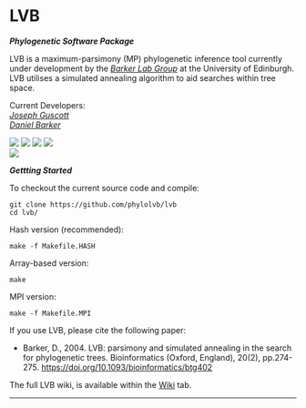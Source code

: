 # LVB

***Phylogenetic Software Package***

LVB is a maximum-parsimony (MP) phylogenetic inference tool currently under development by the [*Barker Lab Group*](https://www.ed.ac.uk/profile/daniel-barker) at the University of Edinburgh. LVB utilises a simulated annealing algorithm to aid searches within tree space.

Current Developers:\
[*Joseph Guscott*](https://github.com/josephguscott)\
[*Daniel Barker*](https://www.ed.ac.uk/profile/daniel-barker)

[![](https://img.shields.io/badge/Build-Passing-brightgreen)](https://github.com/phylolvb/lvb/releases/tag/3.5)
[![](https://img.shields.io/badge/Core%20Tests-Passing-brightgreen)]()
[![](https://img.shields.io/badge/Current%20Release-3.5-blue)](https://github.com/phylolvb/lvb/releases/tag/3.5)
[![](https://img.shields.io/badge/Release%20Date-02%2F2019-blue)](https://github.com/phylolvb/lvb/releases/tag/3.5)\
[![](https://img.shields.io/badge/DOI%3A-https%3A%2F%2Fdoi.org%2F10.1093%2Fbioinformatics%2Fbtg402-blue)](https://doi.org/10.1093/bioinformatics/btg402)

***Gettting Started***

To checkout the current source code and compile:

~~~~
git clone https://github.com/phylolvb/lvb
cd lvb/
~~~~

Hash version (recommended):
~~~~
make -f Makefile.HASH
~~~~

Array-based version:
~~~~
make
~~~~

MPI version:
~~~~
make -f Makefile.MPI
~~~~

If you use LVB, please cite the following paper:

* Barker, D., 2004. LVB: parsimony and simulated annealing in the search for phylogenetic trees. Bioinformatics (Oxford, England), 20(2), pp.274-275. https://doi.org/10.1093/bioinformatics/btg402 

The full LVB wiki, is available within the [Wiki](https://github.com/phylolvb/lvb/wiki) tab.

---
